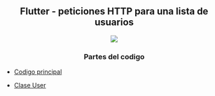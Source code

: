 <h2 align="center">Flutter - peticiones HTTP para una lista de usuarios</h2>

<p align=center><img src="https://i.imgur.com/ANynC8D.png"></p>

<h3 align="center">Partes del codigo</h3>

- [Codigo principal](/aprendices/jhonSantander/actividades/flutter/peticionesHttpListaUsuarios/lib/README.md)

- [Clase User](/aprendices/jhonSantander/actividades/flutter/peticionesHttpListaUsuarios/lib/model/README.md)

